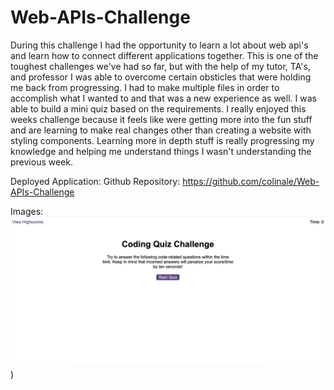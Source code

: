 # Web-APIs-Challenge
During this challenge I had the opportunity to learn a lot about web api's and learn how to connect different applications together. This is one of the toughest challenges we've had so far, but with the help of my tutor, TA's, and professor I was able to overcome certain obsticles that were holding me back from progressing. I had to make multiple files in order to accomplish what I wanted to and that was a new experience as well. I was able to build a mini quiz based on the requirements. I really enjoyed this weeks challenge because it feels like were getting more into the fun stuff and are learning to make real changes other than creating a website with styling components. Learning more in depth stuff is really progressing my knowledge and helping me understand things I wasn't understanding the previous week.


Deployed Application: 
Github Repository: https://github.com/colinale/Web-APIs-Challenge

Images: ![Screenshot of active Portfolio site](./quiz-image.png))

